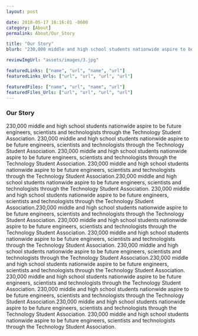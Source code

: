 ```yaml
---
layout: post

date: 2018-05-17 16:16:01 -0600
category: [About]
permalink: About/Our_Story

title: "Our Story"
blurb: "230,000 middle and high school students nationwide aspire to be future engineers, scientists and technologists through the Technology Student Association."

reviewImgUrl: "assets/images/3.jpg"

featuredLinks: ["name", "url", "name", "url"]
featuredLinks_Urls: ["url", "url", "url", "url"]

featuredFiles: ["name", "url", "name", "url"]
featuredFiles_Urls: ["url", "url", "url", "url"]
---
```


### Our Story
230,000 middle and high school students nationwide aspire to be future engineers, scientists and technologists through the Technology Student Association.    230,000 middle and high school students nationwide aspire to be future engineers, scientists and technologists through the Technology Student Association.     230,000 middle and high school students nationwide aspire to be future engineers, scientists and technologists through the Technology Student Association.     230,000 middle and high school students nationwide aspire to be future engineers, scientists and technologists through the Technology Student Association.230,000 middle and high school students nationwide aspire to be future engineers, scientists and technologists through the Technology Student Association. 230,000 middle and high school students nationwide aspire to be future engineers, scientists and technologists through the Technology Student Association.230,000 middle and high school students nationwide aspire to be future engineers, scientists and technologists through the Technology Student Association. 230,000 middle and high school students nationwide aspire to be future engineers, scientists and technologists through the Technology Student Association. 230,000 middle and high school students nationwide aspire to be future engineers, scientists and technologists through the Technology Student Association. 230,000 middle and high school students nationwide aspire to be future engineers, scientists and technologists through the Technology Student Association.230,000 middle and high school students nationwide aspire to be future engineers, scientists and technologists through the Technology Student Association.   230,000 middle and high school students nationwide aspire to be future engineers, scientists and technologists through the Technology Student Association. 230,000 middle and high school students nationwide aspire to be future engineers, scientists and technologists through the Technology Student Association.230,000 middle and high school students nationwide aspire to be future engineers, scientists and technologists through the Technology Student Association. 230,000 middle and high school students nationwide aspire to be future engineers, scientists and technologists through the Technology Student Association.
